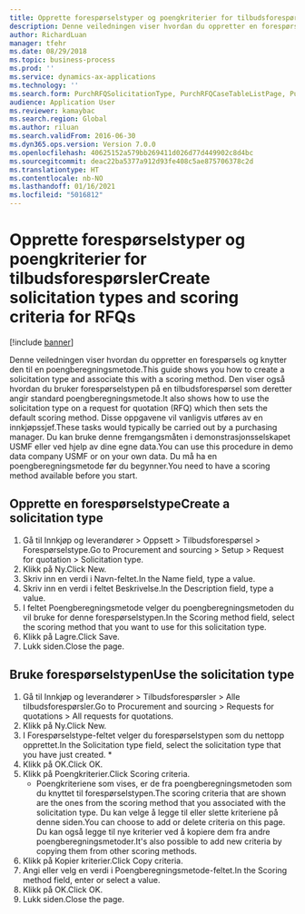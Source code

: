 ```yaml
---
title: Opprette forespørselstyper og poengkriterier for tilbudsforespørsler
description: Denne veiledningen viser hvordan du oppretter en forespørsels og knytter den til en poengberegningsmetode.
author: RichardLuan
manager: tfehr
ms.date: 08/29/2018
ms.topic: business-process
ms.prod: ''
ms.service: dynamics-ax-applications
ms.technology: ''
ms.search.form: PurchRFQSolicitationType, PurchRFQCaseTableListPage, PurchCreateRFQCase, PurchRFQCaseTable, PurchRFQScoringRFQCaseCriteria, PurchRFQScoringCriteriaCopy
audience: Application User
ms.reviewer: kamaybac
ms.search.region: Global
ms.author: riluan
ms.search.validFrom: 2016-06-30
ms.dyn365.ops.version: Version 7.0.0
ms.openlocfilehash: 40625152a579bb269411d026d77d449902c8d4bc
ms.sourcegitcommit: deac22ba5377a912d93fe408c5ae875706378c2d
ms.translationtype: HT
ms.contentlocale: nb-NO
ms.lasthandoff: 01/16/2021
ms.locfileid: "5016812"
---
```

# <a name="create-solicitation-types-and-scoring-criteria-for-rfqs"></a><span data-ttu-id="b66e5-103">Opprette forespørselstyper og poengkriterier for tilbudsforespørsler</span><span class="sxs-lookup"><span data-stu-id="b66e5-103">Create solicitation types and scoring criteria for RFQs</span></span>

[!include [banner](../../includes/banner.md)]

<span data-ttu-id="b66e5-104">Denne veiledningen viser hvordan du oppretter en forespørsels og knytter den til en poengberegningsmetode.</span><span class="sxs-lookup"><span data-stu-id="b66e5-104">This guide shows you how to create a solicitation type and associate this with a scoring method.</span></span> <span data-ttu-id="b66e5-105">Den viser også hvordan du bruker forespørselstypen på en tilbudsforespørsel som deretter angir standard poengberegningsmetode.</span><span class="sxs-lookup"><span data-stu-id="b66e5-105">It also shows how to use the solicitation type on a request for quotation (RFQ) which then sets the default scoring method.</span></span> <span data-ttu-id="b66e5-106">Disse oppgavene vil vanligvis utføres av en innkjøpssjef.</span><span class="sxs-lookup"><span data-stu-id="b66e5-106">These tasks would typically be carried out by a purchasing manager.</span></span> <span data-ttu-id="b66e5-107">Du kan bruke denne fremgangsmåten i demonstrasjonsselskapet USMF eller ved hjelp av dine egne data.</span><span class="sxs-lookup"><span data-stu-id="b66e5-107">You can use this procedure in demo data company USMF or on your own data.</span></span> <span data-ttu-id="b66e5-108">Du må ha en poengberegningsmetode før du begynner.</span><span class="sxs-lookup"><span data-stu-id="b66e5-108">You need to have a scoring method available before you start.</span></span>


## <a name="create-a-solicitation-type"></a><span data-ttu-id="b66e5-109">Opprette en forespørselstype</span><span class="sxs-lookup"><span data-stu-id="b66e5-109">Create a solicitation type</span></span>
1. <span data-ttu-id="b66e5-110">Gå til Innkjøp og leverandører > Oppsett > Tilbudsforespørsel > Forespørselstype.</span><span class="sxs-lookup"><span data-stu-id="b66e5-110">Go to Procurement and sourcing > Setup > Request for quotation > Solicitation type.</span></span>
2. <span data-ttu-id="b66e5-111">Klikk på Ny.</span><span class="sxs-lookup"><span data-stu-id="b66e5-111">Click New.</span></span>
3. <span data-ttu-id="b66e5-112">Skriv inn en verdi i Navn-feltet.</span><span class="sxs-lookup"><span data-stu-id="b66e5-112">In the Name field, type a value.</span></span>
4. <span data-ttu-id="b66e5-113">Skriv inn en verdi i feltet Beskrivelse.</span><span class="sxs-lookup"><span data-stu-id="b66e5-113">In the Description field, type a value.</span></span>
5. <span data-ttu-id="b66e5-114">I feltet Poengberegningsmetode velger du poengberegningsmetoden du vil bruke for denne forespørselstypen.</span><span class="sxs-lookup"><span data-stu-id="b66e5-114">In the Scoring method field, select the scoring method that you want to use for this solicitation type.</span></span>
6. <span data-ttu-id="b66e5-115">Klikk på Lagre.</span><span class="sxs-lookup"><span data-stu-id="b66e5-115">Click Save.</span></span>
7. <span data-ttu-id="b66e5-116">Lukk siden.</span><span class="sxs-lookup"><span data-stu-id="b66e5-116">Close the page.</span></span>

## <a name="use-the-solicitation-type"></a><span data-ttu-id="b66e5-117">Bruke forespørselstypen</span><span class="sxs-lookup"><span data-stu-id="b66e5-117">Use the solicitation type</span></span>
1. <span data-ttu-id="b66e5-118">Gå til Innkjøp og leverandører > Tilbudsforespørsler > Alle tilbudsforespørsler.</span><span class="sxs-lookup"><span data-stu-id="b66e5-118">Go to Procurement and sourcing > Requests for quotations > All requests for quotations.</span></span>
2. <span data-ttu-id="b66e5-119">Klikk på Ny.</span><span class="sxs-lookup"><span data-stu-id="b66e5-119">Click New.</span></span>
3. <span data-ttu-id="b66e5-120">I Forespørselstype-feltet velger du forespørselstypen som du nettopp opprettet.</span><span class="sxs-lookup"><span data-stu-id="b66e5-120">In the Solicitation type field, select the solicitation type that you have just created.</span></span> 
    *   
4. <span data-ttu-id="b66e5-121">Klikk på OK.</span><span class="sxs-lookup"><span data-stu-id="b66e5-121">Click OK.</span></span>
5. <span data-ttu-id="b66e5-122">Klikk på Poengkriterier.</span><span class="sxs-lookup"><span data-stu-id="b66e5-122">Click Scoring criteria.</span></span>
    * <span data-ttu-id="b66e5-123">Poengkriteriene som vises, er de fra poengberegningsmetoden som du knyttet til forespørselstypen.</span><span class="sxs-lookup"><span data-stu-id="b66e5-123">The scoring criteria that are shown are the ones from the scoring method that you associated with the solicitation type.</span></span> <span data-ttu-id="b66e5-124">Du kan velge å legge til eller slette kriteriene på denne siden.</span><span class="sxs-lookup"><span data-stu-id="b66e5-124">You can choose to add or delete criteria on this page.</span></span> <span data-ttu-id="b66e5-125">Du kan også legge til nye kriterier ved å kopiere dem fra andre poengberegningsmetoder.</span><span class="sxs-lookup"><span data-stu-id="b66e5-125">It's also possible to add new criteria by copying them from other scoring methods.</span></span>  
6. <span data-ttu-id="b66e5-126">Klikk på Kopier kriterier.</span><span class="sxs-lookup"><span data-stu-id="b66e5-126">Click Copy criteria.</span></span>
7. <span data-ttu-id="b66e5-127">Angi eller velg en verdi i Poengberegningsmetode-feltet.</span><span class="sxs-lookup"><span data-stu-id="b66e5-127">In the Scoring method field, enter or select a value.</span></span>
8. <span data-ttu-id="b66e5-128">Klikk på OK.</span><span class="sxs-lookup"><span data-stu-id="b66e5-128">Click OK.</span></span>
9. <span data-ttu-id="b66e5-129">Lukk siden.</span><span class="sxs-lookup"><span data-stu-id="b66e5-129">Close the page.</span></span>

